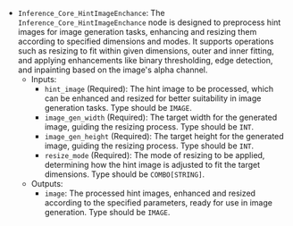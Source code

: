 - `Inference_Core_HintImageEnchance`: The `Inference_Core_HintImageEnchance` node is designed to preprocess hint images for image generation tasks, enhancing and resizing them according to specified dimensions and modes. It supports operations such as resizing to fit within given dimensions, outer and inner fitting, and applying enhancements like binary thresholding, edge detection, and inpainting based on the image's alpha channel.
    - Inputs:
        - `hint_image` (Required): The hint image to be processed, which can be enhanced and resized for better suitability in image generation tasks. Type should be `IMAGE`.
        - `image_gen_width` (Required): The target width for the generated image, guiding the resizing process. Type should be `INT`.
        - `image_gen_height` (Required): The target height for the generated image, guiding the resizing process. Type should be `INT`.
        - `resize_mode` (Required): The mode of resizing to be applied, determining how the hint image is adjusted to fit the target dimensions. Type should be `COMBO[STRING]`.
    - Outputs:
        - `image`: The processed hint images, enhanced and resized according to the specified parameters, ready for use in image generation. Type should be `IMAGE`.
